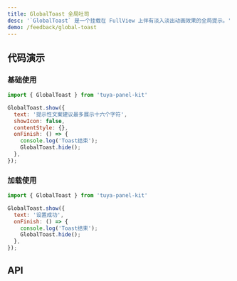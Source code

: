 ```yaml
---
title: GlobalToast 全局吐司
desc: '`GlobalToast` 是一个挂载在 FullView 上伴有淡入淡出动画效果的全局提示。'
demo: /feedback/global-toast
---
```


## 代码演示

### 基础使用

```jsx
import { GlobalToast } from 'tuya-panel-kit'

GlobalToast.show({
  text: '提示性文案建议最多展示十六个字符',
  showIcon: false,
  contentStyle: {},
  onFinish: () => {
    console.log('Toast结束');
    GlobalToast.hide();
  },
});
```

### 加载使用

```jsx
import { GlobalToast } from 'tuya-panel-kit'

GlobalToast.show({
  text: '设置成功',
  onFinish: () => {
    console.log('Toast结束');
    GlobalToast.hide();
  },
});
```

## API

<API name="GlobalToastProps" />
